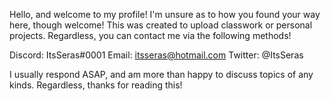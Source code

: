 Hello, and welcome to my profile!
  I'm unsure as to how you found your way here, though welcome! This was created to upload classwork or personal projects. 
  Regardless, you can contact me via the following methods!
  
  Discord: ItsSeras#0001
  Email: itsseras@hotmail.com
  Twitter: @ItsSeras
  
 I usually respond ASAP, and am more than happy to discuss topics of any kinds. Regardless, thanks for reading this!
